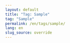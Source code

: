 ```yaml
---
layout: default
title: "Tag: Sample"
tag: "Sample"
permalink: /en/tags/sample/
lang: en
slug_source: override
---
```

